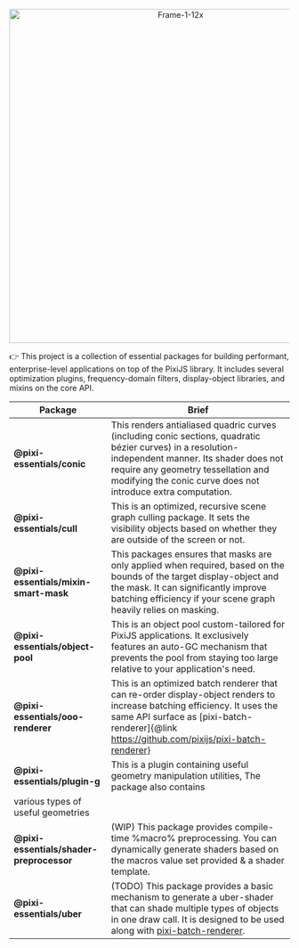 <p align="center">
<img src="https://i.imgur.com/apQs3EL.png" alt="Frame-1-12x" width="600"></img>
</p>

:point_right: This project is a collection of essential packages for building performant, enterprise-level applications on top of the PixiJS library. It includes several optimization plugins, frequency-domain filters, display-object libraries, and mixins on the core API.

| Package | Brief |
| --------------------------| ----------------------------------------------------------------------------------------------------------------------------------------------------|
| **@pixi-essentials/conic**| This renders antialiased quadric curves (including conic sections, quadratic bézier curves) in a resolution-independent manner. Its shader does not require any geometry tessellation and modifying the conic curve does not introduce extra computation. |
| **@pixi-essentials/cull** | This is an optimized, recursive scene graph culling package. It sets the visibility objects based on whether they are outside of the screen or not. |
| **@pixi-essentials/mixin-smart-mask** | This packages ensures that masks are only applied when required, based on the bounds of the target display-object and the mask. It can significantly improve batching efficiency if your scene graph heavily relies on masking. |
| **@pixi-essentials/object-pool** | This is an object pool custom-tailored for PixiJS applications. It exclusively features an auto-GC mechanism that prevents the pool from staying too large relative to your application's need.|
| **@pixi-essentials/ooo-renderer** | This is an optimized batch renderer that can re-order display-object renders to increase batching efficiency. It uses the same API surface as [pixi-batch-renderer]{@link https://github.com/pixijs/pixi-batch-renderer} |
| **@pixi-essentials/plugin-g** | This is a plugin containing useful geometry manipulation utilities, The package also contains
various types of useful geometries |
| **@pixi-essentials/shader-preprocessor** | (WIP) This package provides compile-time %macro% preprocessing. You can dynamically generate shaders based on the macros value set provided & a shader template.|
| **@pixi-essentials/uber** | (TODO) This package provides a basic mechanism to generate a uber-shader that can shade multiple types of objects in one draw call. It is designed to be used along with [pixi-batch-renderer](https://github.com/pixijs/pixi-batch-renderer).|

